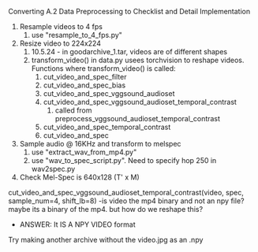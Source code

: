 Converting A.2 Data Preprocessing to Checklist and Detail Implementation

1. Resample videos to 4 fps
   1. use "resample_to_4_fps.py"
2. Resize video to 224x224
   1. 10.5.24 - in goodarchive_1.tar, videos are of different shapes
   2. transform_video() in data.py usees torchvision to reshape videos. Functions where transform_video() is called:
      1. cut_video_and_spec_filter
      2. cut_video_and_spec_bias
      3. cut_video_and_spec_vggsound_audioset
      4. cut_video_and_spec_vggsound_audioset_temporal_contrast
         1. called from preprocess_vggsound_audioset_temporal_contrast
      5. cut_video_and_spec_temporal_contrast
      6. cut_video_and_spec
3. Sample audio @ 16KHz and transform to melspec
   1. use "extract_wav_from_mp4.py"
   2. use "wav_to_spec_script.py". Need to specify hop 250 in wav2spec.py
4. Check Mel-Spec is 640x128 (T' x M)



cut_video_and_spec_vggsound_audioset_temporal_contrast(video, spec, sample_num=4, shift_lb=8)
-is video the mp4 binary and not an npy file? maybe its a binary of the mp4. but how do we reshape this?
- ANSWER: It IS A NPY VIDEO format

Try making another archive without the video.jpg as an .npy
